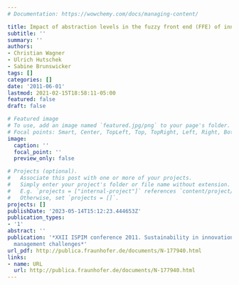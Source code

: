 ```yaml
---
# Documentation: https://wowchemy.com/docs/managing-content/

title: Impact of abstraction levels in the fuzzy front end (FFE) of innovation
subtitle: ''
summary: ''
authors:
- Christian Wagner
- Ulrich Hutschek
- Sabine Brunswicker
tags: []
categories: []
date: '2011-06-01'
lastmod: 2021-02-15T18:58:11-05:00
featured: false
draft: false

# Featured image
# To use, add an image named `featured.jpg/png` to your page's folder.
# Focal points: Smart, Center, TopLeft, Top, TopRight, Left, Right, BottomLeft, Bottom, BottomRight.
image:
  caption: ''
  focal_point: ''
  preview_only: false

# Projects (optional).
#   Associate this post with one or more of your projects.
#   Simply enter your project's folder or file name without extension.
#   E.g. `projects = ["internal-project"]` references `content/project/deep-learning/index.md`.
#   Otherwise, set `projects = []`.
projects: []
publishDate: '2023-05-14T15:12:23.444653Z'
publication_types:
- '1'
abstract: ''
publication: '*XXII ISPIM conference 2011. Sustainability in innovation. Innovation
  management challenges*'
url_pdf: http://publica.fraunhofer.de/documents/N-177940.html
links:
- name: URL
  url: http://publica.fraunhofer.de/documents/N-177940.html
---
```

